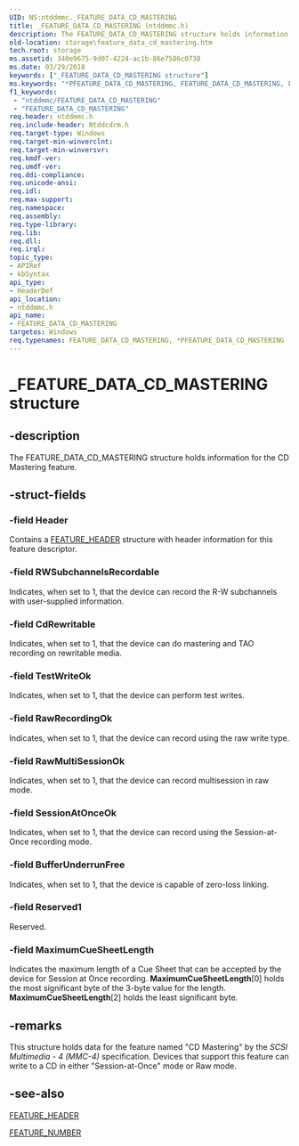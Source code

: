 ```yaml
---
UID: NS:ntddmmc._FEATURE_DATA_CD_MASTERING
title: _FEATURE_DATA_CD_MASTERING (ntddmmc.h)
description: The FEATURE_DATA_CD_MASTERING structure holds information for the CD Mastering feature.
old-location: storage\feature_data_cd_mastering.htm
tech.root: storage
ms.assetid: 340e9675-9d07-4224-ac1b-86e7586c0738
ms.date: 03/29/2018
keywords: ["_FEATURE_DATA_CD_MASTERING structure"]
ms.keywords: "*PFEATURE_DATA_CD_MASTERING, FEATURE_DATA_CD_MASTERING, FEATURE_DATA_CD_MASTERING structure [Storage Devices], PFEATURE_DATA_CD_MASTERING, PFEATURE_DATA_CD_MASTERING structure pointer [Storage Devices], _FEATURE_DATA_CD_MASTERING, ntddmmc/FEATURE_DATA_CD_MASTERING, ntddmmc/PFEATURE_DATA_CD_MASTERING, storage.feature_data_cd_mastering, structs-CD-ROM_f803f10f-2ef7-4e3b-9c16-1ed2f3c5b2a5.xml"
f1_keywords:
 - "ntddmmc/FEATURE_DATA_CD_MASTERING"
 - "FEATURE_DATA_CD_MASTERING"
req.header: ntddmmc.h
req.include-header: Ntddcdrm.h
req.target-type: Windows
req.target-min-winverclnt: 
req.target-min-winversvr: 
req.kmdf-ver: 
req.umdf-ver: 
req.ddi-compliance: 
req.unicode-ansi: 
req.idl: 
req.max-support: 
req.namespace: 
req.assembly: 
req.type-library: 
req.lib: 
req.dll: 
req.irql: 
topic_type:
- APIRef
- kbSyntax
api_type:
- HeaderDef
api_location:
- ntddmmc.h
api_name:
- FEATURE_DATA_CD_MASTERING
targetos: Windows
req.typenames: FEATURE_DATA_CD_MASTERING, *PFEATURE_DATA_CD_MASTERING
---
```


# _FEATURE_DATA_CD_MASTERING structure


## -description


The FEATURE_DATA_CD_MASTERING structure holds information for the CD Mastering feature.


## -struct-fields




### -field Header

Contains a <a href="https://docs.microsoft.com/windows-hardware/drivers/ddi/ntddmmc/ns-ntddmmc-_feature_header">FEATURE_HEADER</a> structure with header information for this feature descriptor. 


### -field RWSubchannelsRecordable

Indicates, when set to 1, that the device can record the R-W subchannels with user-supplied information. 


### -field CdRewritable

Indicates, when set to 1, that the device can do mastering and TAO recording on rewritable media. 


### -field TestWriteOk

Indicates, when set to 1, that the device can perform test writes. 


### -field RawRecordingOk

Indicates, when set to 1, that the device can record using the raw write type. 


### -field RawMultiSessionOk

Indicates, when set to 1, that the device can record multisession in raw mode. 


### -field SessionAtOnceOk

Indicates, when set to 1, that the device can record using the Session-at-Once recording mode. 


### -field BufferUnderrunFree

Indicates, when set to 1, that the device is capable of zero-loss linking.


### -field Reserved1

Reserved. 


### -field MaximumCueSheetLength

Indicates the maximum length of a Cue Sheet that can be accepted by the device for Session at Once recording. <b>MaximumCueSheetLength</b>[0] holds the most significant byte of the 3-byte value for the length. <b>MaximumCueSheetLength</b>[2] holds the least significant byte. 


## -remarks



This structure holds data for the feature named "CD Mastering" by the <i>SCSI Multimedia - 4 (MMC-4)</i> specification. Devices that support this feature can write to a CD in either "Session-at-Once" mode or Raw mode. 




## -see-also




<a href="https://docs.microsoft.com/windows-hardware/drivers/ddi/ntddmmc/ns-ntddmmc-_feature_header">FEATURE_HEADER</a>



<a href="https://docs.microsoft.com/windows-hardware/drivers/ddi/ntddmmc/ne-ntddmmc-_feature_number">FEATURE_NUMBER</a>
 

 

